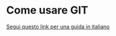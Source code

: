 Come usare GIT
===============

[Segui questo link per una guida in italiano](http://git-scm.com/book/it)

